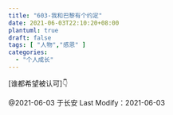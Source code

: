 ```yaml
---
title: "603-我和巴黎有个约定"
date: 2021-06-03T22:10:20+08:00
plantuml: true
draft: false
tags: [ "人物","感恩" ]
categories:
  - "个人成长"
---
```




[谁都希望被认可]👇

@2021-06-03 于长安 Last Modify：2021-06-03